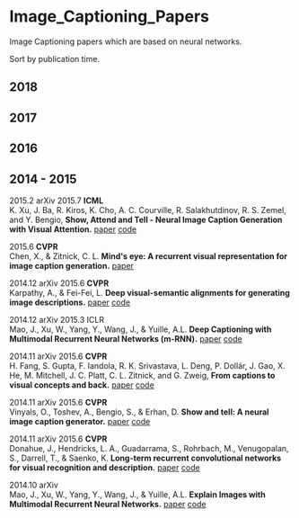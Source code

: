 # Image_Captioning_Papers

Image Captioning papers which are based on neural networks.

Sort by publication time.

## 2018


## 2017


## 2016


## 2014 - 2015

2015.2 arXiv     2015.7 **ICML**  
K. Xu, J. Ba, R. Kiros, K. Cho, A. C. Courville, R. Salakhutdinov, R. S. Zemel, and Y. Bengio, **Show, Attend and Tell - Neural Image Caption Generation with Visual Attention.** [paper](https://arxiv.org/abs/1502.03044.pdf) [code](https://github.com/yunjey/show-attend-and-tell)


2015.6 **CVPR**  
Chen, X., & Zitnick, C. L. **Mind's eye: A recurrent visual representation for image caption generation.** [paper](https://www.cv-foundation.org/openaccess/content_cvpr_2015/papers/Chen_Minds_Eye_A_2015_CVPR_paper.pdf)

2014.12 arXiv    2015.6 **CVPR**  
Karpathy, A., & Fei-Fei, L. **Deep visual-semantic alignments for generating image descriptions.** [paper](https://arxiv.org/abs/1412.2306.pdf) [code](https://github.com/karpathy/neuraltalk2)

2014.12 arXiv    2015.3 ICLR  
Mao, J., Xu, W., Yang, Y., Wang, J., & Yuille, A.L. **Deep Captioning with Multimodal Recurrent Neural Networks (m-RNN).** [paper](https://arxiv.org/pdf/1412.6632.pdf) [code](https://github.com/mjhucla/TF-mRNN)

2014.11 arXiv    2015.6 **CVPR**  
H. Fang, S. Gupta, F. Iandola, R. K. Srivastava, L. Deng, P. Dollár, J. Gao, X. He, M. Mitchell, J. C. Platt, C. L. Zitnick, and G. Zweig, **From captions to visual concepts and back.** [paper](https://arxiv.org/abs/1411.4952.pdf) [code](https://github.com/s-gupta/visual-concepts)

2014.11 arXiv    2015.6 **CVPR**  
Vinyals, O., Toshev, A., Bengio, S., & Erhan, D. **Show and tell: A neural image caption generator.** [paper](https://arxiv.org/pdf/1411.4555.pdf) [code](https://github.com/tensorflow/models/tree/master/research/im2txt)

2014.11 arXiv    2015.6 **CVPR**  
Donahue, J., Hendricks, L. A., Guadarrama, S., Rohrbach, M., Venugopalan, S., Darrell, T., & Saenko, K. **Long-term recurrent convolutional networks for visual recognition and description.** [paper](https://arxiv.org/abs/1411.4389.pdf) [code](https://github.com/BVLC/caffe/pull/2033)

2014.10 arXiv  
Mao, J., Xu, W., Yang, Y., Wang, J., & Yuille, A.L. **Explain Images with Multimodal Recurrent Neural Networks.** [paper](https://arxiv.org/pdf/1410.1090.pdf) [code](https://github.com/mjhucla/mRNN-CR)

